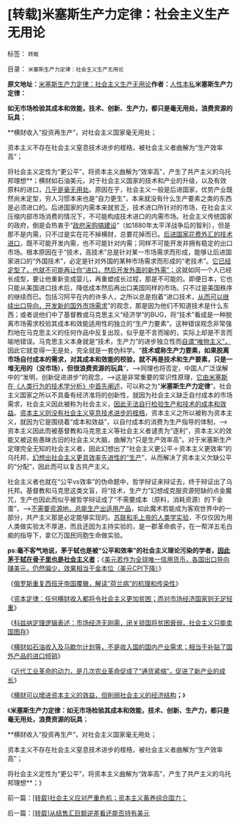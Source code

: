 # [转载]米塞斯生产力定律：社会主义生产无用论

标签： `转载` 

目录： `米塞斯生产力定律：社会主义生产无用论`

**原文地址：**[米塞斯生产力定律：社会主义生产无用论](http://blog.sina.com.cn/s/blog_5563a64d0102vdmc.html)**作者：**[人性本私](http://blog.sina.com.cn/u/1432593997)**米塞斯生产力定律：**

**如无市场检验其成本和效能，技术、创新、生产力，都只是毫无用处，浪费资源的玩具**；

**横财收入“投资再生产”，对社会主义国家毫无用处；

资本主义不存在社会主义窒息技术进步的桎梏，被社会主义者曲解为“生产效率高”；

将社会主义定性为“更公平”，将资本主义曲解为“效率高”，产生了共产主义的乌托邦理想**；横财如石油美元，对于社会主义国家的技术和产业的升级，以及有效原料的进口，[几乎是毫无用处](http://blog.sina.com.cn/s/blog_5563a64d0102vd74.html)。原因在于，社会主义一般是后进国家，优势产业既然尚未定型，穷人习惯本来也是“自力更生”，本来就没有什么生产要素之类的东西是必须进口的。后进国家的内需本来就贫乏，技术进口所针对的市场，在社会主义压缩内部市场消费的情况下，不可能构成技术进口的内需市场。社会主义传统国家的政府，倒是会热衷于“[政府采购搞建设](../../../2008/8/25/价值守恒定律：交换决定价值，政府采购与泡沫GDP.md)”（如1880年太平洋战争后的智利），但是那不是内需，只不过是实在花不掉横财，总要花掉而已。[后进国家花费外汇的技术进口](../../../2009/2/17/有内需没垄断就会有先进技术.md)，既不可能开发内需，也不可能针对内需；同样不可能开发并拥有稳定的出口市场。根本原因在于“技术，高技术”总是针对某一市场需求而形成，能够让后进国家进口的“外国技术”，必定是针对外国的某种市场需求而形成的“老技术”。[它已经定型了，也就不可能再让你“进口，然后开发外面的新外需”；](../../../2009/2/17/外汇储备买不来先进技术.md)这就如同一个人已经长成型，要让他重新变成婴儿，再重塑成长过程，那是不可能的。即便日本，它也只能从美国进口技术后，降低成本然后再出口美国同样的市场。只不过是美国秩序的继续而已。包括习阿平在内的许多人，之所以总是抱着“进口技术，[从而可以继续出口导向，开发新的国外市场需求](../../../2010/4/23/外国的需求是需求，自已的需求不是需求.md)”的观念，那是因为他们不知道技术是什么东西；或者说他们中了基督教或马克思主义“经济学”的BUG，将“技术”看成是一种脱离市场需求校验其成本和效能适用性的独立的“生产力要素”。这种错误观念非常强烈地在马克思主义的任何作品中反复出现，似乎是不言而喻的，实际上却是不言而喻地错误。马克思主义本身就是“技术，生产力”的进步独立性而[自谓“唯物主义”，](../../../2012/3/25/历史哲学指导下的精神错乱.md)因此它就变得一无是处，完全就是一套伪科学。“**技术或称生产力要素，如果脱离市场自付成本的需求，对其成本和效能的校验，就不再是技术和生产要素，只是一堆无用的（没市场），但很浪费资源的玩具**”，——>同理也将否定，中国人广泛误解中的“发明，创新促进进步”的观念，——>这是非常重要的常识性原理，[它由米塞斯在《人类行为的技术学分析》中首先阐述](../../../2011/1/27/米塞斯《人类行为的经济学分析》的分析.md)，可以称之为“**米塞斯生产力定律**”。社会主义国家之所以不具备有经济准将的创新性，就因为社会主义缺乏自付成本的市场需求，社会主义因此被称为社会主义，[因此无法自行检验生产和技术的成本和效益](../../../2011/2/3/计划经济内核数学理性主义，米塞斯“社会主义不可运作”和兰格.md)。[资本主义则没有社会主义窒息技术进步的桎梏](../../../2012/10/9/科学技术进步让资本主义更美好；让地狱更恐怖.md)，资本主义之所以被称为资本主义，就因为它是围绕着“成本和效益”，以自付成本的消费为生产指导的体制，——>资本主义因此而被基督教和马克思主义等社会主义者谴责为“逐利”，资本主义的效能又被这些愚昧古旧的社会主义大脑，曲解为“只是生产效率高”。对于米塞斯生产定理完全无知的社会主义者，因此幻想出了“社会主义更公平＋资本主义更效率”的乌托邦，[幻想出社会主义更具效率先进性的“生产](../../../2009/7/18/左派乌托邦理想重温着哈耶克走向劳役之路.md)”，从而解决了资本主义欠缺公平的“分配”，因此而可以复古共产主义。

社会主义者也就在“公平vs效率”的伪命题中，哲学辩证来辩证去，终于辩证出了乌托邦。基督教和马克思这类文盲，将“技术，生产力”幻想成克服资源短缺的点金魔咒，生产也因此而似乎被哲学辩证成了“不需要成本（原料，消耗资源）的下金蛋”，——>[不需要资源地，总能生产出适用产品](../../../2013/1/6/&quot;公有制必然灭亡&quot;的自然科学原理.md)，如此魔术若能成为客观世界中的一部分，共产主义那是必定能够实现的。[苏联和毛上帝的人类学实验](../../../2012/1/24/国民有否定主宰国民命运的权力吗？侵犯人权的信仰必定是理性主义.md)，不仅仅因为用人类做实验太不厚道，而且还因为主持实验的，是一郡革命疯子，在一帮洋五毛白痴的指导下，拿亿万国民同胞生命做实验。

**ps:毫不客气地说，茅于轼也是被“公平和效率”的社会主义理论污染的学者，[因此茅于轼在骨子里也是社会主义者](http://blog.sina.com.cn/s/blog_5563a64d0102v7jy.html)**；《[美元若作为全球唯一信用货币，各国出口导向赚美元，仍然偏少，效果相当于金本位（美元CPI下降）](http://blog.sina.com.cn/s/blog_5563a64d0102v9n8.html)》

《[俄罗斯重复西班牙帝国覆辙，解读“荷兰病”的机理和传染性](http://blog.sina.com.cn/s/blog_5563a64d0102vcms.html)》

《[资本定律：任何横财收入都将令社会主义更加贫困；而对市场经济国家则无足轻重](http://blog.sina.com.cn/s/blog_5563a64d0102vcr8.html)》

《[科兹纳定理逻辑表述：市场经济无刚需，闭关锁国将贫困衰弱，社会主义只能卖国图存](http://blog.sina.com.cn/s/blog_5563a64d0102vctm.html)》

《[横财如石油收入及马歇尔计划等，不是收入国的国内产业需求；相当于补贴了国外产品的进口倾销](http://blog.sina.com.cn/s/blog_5563a64d0102vczr.html)》

《[近代工业革命的动力，是几次农业革命促成了“通货紧缩”，促进了新产业的成长](http://blog.sina.com.cn/s/blog_5563a64d0102vd73.html)》

《[横财可以增进资本主义的效益，但削弱社会主义的经济结构](http://blog.sina.com.cn/s/blog_5563a64d0102vdat.html)**；**》

《**米塞斯生产力定律：如无市场检验其成本和效能，技术、创新、生产力，都只是毫无用处，浪费资源的玩具**；

**横财收入“投资再生产”，对社会主义国家毫无用处；

资本主义不存在社会主义窒息技术进步的桎梏，被社会主义者曲解为“生产效率高”；

将社会主义定性为“更公平”，将资本主义曲解为“效率高”，产生了共产主义的乌托邦理想**；》

前一篇：[[转载]社会主义应对严重危机；资本主义蓄养综合国力；]()

后一篇：[[转载]从结售汇巨额逆差看还能否持有美元]()